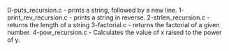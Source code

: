 0-puts_recursion.c - prints a string, followed by a new line.
1-print_rev_recursion.c - prints a string in reverse.
2-strlen_recursion.c - returns the length of a string
3-factorial.c - returns the factorial of a given number.
4-pow_recursion.c - Calculates the value of x raised to the power of y.
